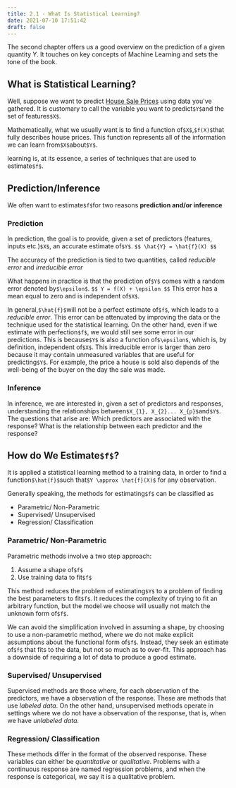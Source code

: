 ```yaml
---
title: 2.1 - What Is Statistical Learning?
date: 2021-07-10 17:51:42
draft: false
---
```


The second chapter offers us a good overview on the prediction of a given quantity Y.
It touches on key concepts of Machine Learning and sets the tone of the book.

## What is Statistical Learning?

Well, suppose we want to predict [House Sale Prices](https://www.kaggle.com/c/house-prices-advanced-regression-techniques/overview) using data you've gathered.
It is customary to call the variable you want to predict`$Y$`and the set of features`$X$`.

Mathematically, what we usually want is to find a function of`$X$`,`$f(X)$`that fully describes house prices. This function represents all
of the information we can learn from`$X$`about`$Y$`.

 learning is, at its essence, a series of techniques that are used to estimate`$f$`.

## Prediction/Inference

We often want to estimate`$f$`for two reasons **prediction and/or inference**

### Prediction  

In prediction, the goal is to provide, given a set of predictors (features, inputs etc.)`$X$`, an accurate estimate of`$Y$`.
`$$ \hat{Y} = \hat{f}(X) $$`

The accuracy of the prediction is tied to two quantities, called *reducible error* and *irreducible error*

What happens in practice is that the prediction of`$Y$` comes with a random error denoted by`$\epsilon$`.
`$$ Y = f(X) + \epsilon $$`
This error has a mean equal to zero and is independent of`$X$`.

In general,`$\hat{f}$`will not be a perfect estimate of`$f$`, which leads to a *reducible error*. This error can be attenuated
by improving the data or the technique used for the statistical learning.
On the other hand, even if we estimate with perfection`$f$`, we would still see some error in our predictions. This is because`$Y$` is also 
a function of`$\epsilon$`, which is, by definition, independent of`$X$`. This irreducible error is larger than zero because it may
contain unmeasured variables that are useful for predicting`$Y$`. For example, the price a house is sold also depends of the well-being of the
buyer on the day the sale was made.

### Inference

In inference, we are interested in, given a set of predictors and responses, understanding the relationships between`$X_{1}, X_{2}... X_{p}$`and`$Y$`.
The questions that arise are: Which predictors are associated with the response? What is the relationship between each predictor and the response?


## How do We Estimate`$f$`?

It is applied a statistical learning method to a training data, in order to find a function`$\hat{f}$`such that`$Y \approx \hat{f}(X)$` for any observation.

Generally speaking, the methods for estimating`$f$` can be classified as

* Parametric/ Non-Parametric
* Supervised/ Unsupervised
* Regression/ Classification


### Parametric/ Non-Parametric

Parametric methods involve a two step approach:
1. Assume a shape of`$f$`
2. Use training data to fit`$f$`

This method reduces the problem of estimating`$Y$` to a problem of finding the best parameters to fit`$f$`. It reduces the complexity
of trying to fit an arbitrary function, but the model we choose will usually not match the unknown form of`$f$`.

We can avoid the simplification involved in assuming a shape, by choosing to use a non-parametric method, where we do not make explicit assumptions
about the functional form of`$f$`. Instead, they seek an estimate of`$f$` that fits to the data, but not so much as to over-fit. This approach has a downside
of requiring a lot of data to produce a good estimate.

### Supervised/ Unsupervised

Supervised methods are those where, for each observation of the predictors, we have a observation of the response. These are methods that use
*labeled data*. On the other hand, unsupervised methods operate in settings where we do not have a observation of the response, that is, when
we have *unlabeled data*.

### Regression/ Classification

These methods differ in the format of the observed response. These variables can either be *quantitative* or *qualitative*.
Problems with a continuous response are named regression problems, and when the response is categorical, we say it is a qualitative problem.

